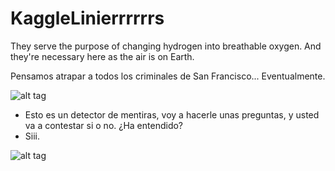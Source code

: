 # KaggleLinierrrrrrs
They serve the purpose of changing hydrogen into breathable oxygen. And they're necessary here as the air is on Earth.

Pensamos atrapar a todos los criminales de San Francisco... Eventualmente.

![alt tag](http://sp0.fotolog.com/photo/0/19/92/los_simpsons3/1202740495_f.jpg)

- Esto es un detector de mentiras, voy a hacerle unas preguntas, y usted va a contestar si o no. ¿Ha entendido?
- Siii.

![alt tag](http://spe.fotolog.com/photo/62/36/45/rochis_10/1210646264_f.jpg)
